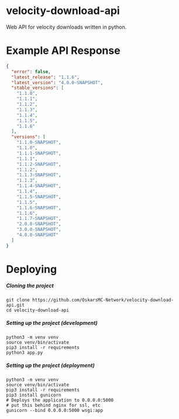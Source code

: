 # velocity-download-api
Web API for velocity downloads written in python.

# Example API Response
```json
{
  "error": false,
  "latest_release": "1.1.6",
  "latest_version": "4.0.0-SNAPSHOT",
  "stable_versions": [
    "1.1.0",
    "1.1.1",
    "1.1.2",
    "1.1.3",
    "1.1.4",
    "1.1.5",
    "1.1.6"
  ],
  "versions": [
    "1.1.0-SNAPSHOT",
    "1.1.0",
    "1.1.1-SNAPSHOT",
    "1.1.1",
    "1.1.2-SNAPSHOT",
    "1.1.2",
    "1.1.3-SNAPSHOT",
    "1.1.3",
    "1.1.4-SNAPSHOT",
    "1.1.4",
    "1.1.5-SNAPSHOT",
    "1.1.5",
    "1.1.6-SNAPSHOT",
    "1.1.6",
    "1.1.7-SNAPSHOT",
    "2.0.0-SNAPSHOT",
    "3.0.0-SNAPSHOT",
    "4.0.0-SNAPSHOT"
  ]
}
```

# Deploying
##### Cloning the project
```
git clone https://github.com/OskarsMC-Network/velocity-download-api.git
cd velocity-download-api
```
##### Setting up the project (development)
```
python3 -m venv venv
source venv/bin/activate
pip3 install -r requirements
python3 app.py
```
##### Setting up the project (deployment)
```
python3 -m venv venv
source venv/bin/activate
pip3 install -r requirements
pip3 install gunicorn
# Deploys the application to 0.0.0.0:5000
# put this behind nginx for ssl, etc
gunicorn --bind 0.0.0.0:5000 wsgi:app
```
